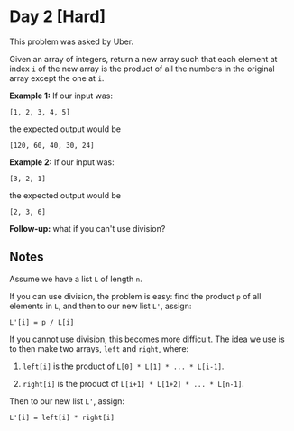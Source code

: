 # Day 2 \[Hard\]

This problem was asked by Uber.

Given an array of integers, return a new array such that each element at index `i`
of the new array is the product of all the numbers in the original array except the one at `i`.

**Example 1:** If our input was:

```
[1, 2, 3, 4, 5]
```

the expected output would be

```
[120, 60, 40, 30, 24]
```

**Example 2:** If our input was:

```
[3, 2, 1]
```

the expected output would be

```
[2, 3, 6]
```

**Follow-up:** what if you can't use division?

## Notes

Assume we have a list `L` of length `n`.

If you can use division, the problem is easy: find the product `p` of all elements in `L`, and
then to our new list `L'`, assign:

```
L'[i] = p / L[i]
```

If you cannot use division, this becomes more difficult. The idea we use is to then make two arrays,
`left` and `right`, where:

1. `left[i]` is the product of `L[0] * L[1] * ... * L[i-1]`.

2. `right[i]` is the product of `L[i+1] * L[1+2] * ... * L[n-1]`.

Then to our new list `L'`, assign:

```
L'[i] = left[i] * right[i]
```